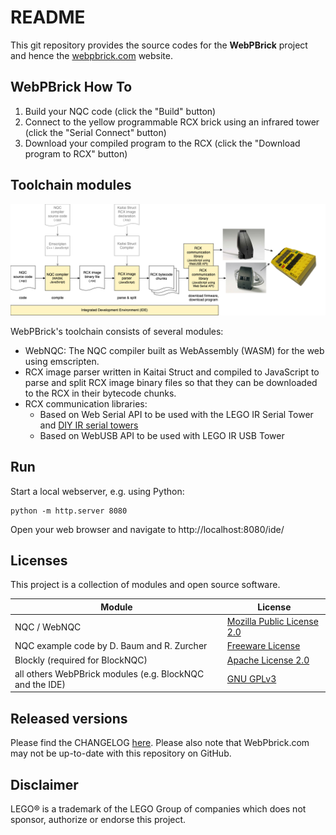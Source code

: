 # README

This git repository provides the source codes for the **WebPBrick** project and hence the [webpbrick.com](http://webpbrick.com) website.


## WebPBrick How To

1. Build your NQC code (click the "Build" button)
2. Connect to the yellow programmable RCX brick using an infrared tower (click the "Serial Connect" button)
3. Download your compiled program to the RCX (click the "Download program to RCX" button)


## Toolchain modules

![Toolchain block diagram](./doc/toolchain.png)

WebPBrick's toolchain consists of several modules:

* WebNQC: The NQC compiler built as WebAssembly (WASM) for the web using emscripten.
* RCX image parser written in Kaitai Struct and compiled to JavaScript to parse and split RCX image binary files so that they can be downloaded to the RCX in their bytecode chunks.
* RCX communication libraries:
  * Based on Web Serial API to be used with the LEGO IR Serial Tower and [DIY IR serial towers](https://github.com/maehw/DiyIrTower)
  * Based on WebUSB API to be used with LEGO IR USB Tower


## Run

Start a local webserver, e.g. using Python:

```shell
python -m http.server 8080
```

Open your web browser and navigate to http://localhost:8080/ide/


## Licenses

This project is a collection of modules and open source software. 

| Module                                                   | License                                                                     |
|----------------------------------------------------------|-----------------------------------------------------------------------------|
| NQC / WebNQC                                             | [Mozilla Public License 2.0](./nqc/webnqc/LICENSE.md)                       |
| NQC example code by D. Baum and R. Zurcher               | [Freeware License](./nqc/examples/def-guide-to-lego-mindstorms/LICENSE.txt) |
| Blockly (required for BlockNQC)                          | [Apache License 2.0](./nqc/blocknqc/blockly/LICENSE)                        |
| all others WebPBrick modules (e.g. BlockNQC and the IDE) | [GNU GPLv3](./LICENSE)                                                      |


## Released versions

Please find the CHANGELOG [here](./CHANGELOG.md). Please also note that WebPbrick.com may not be up-to-date with this repository on GitHub.

## Disclaimer

LEGO® is a trademark of the LEGO Group of companies which does not sponsor, authorize or endorse this project.
